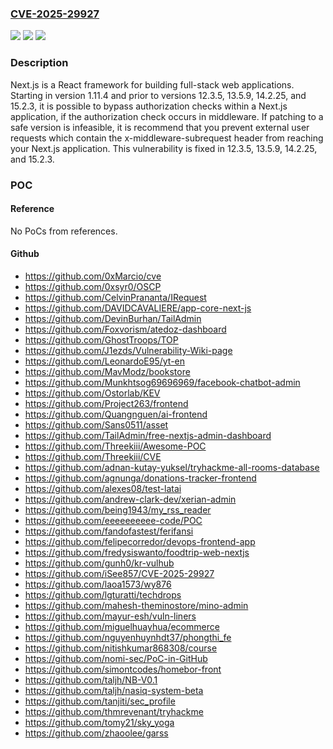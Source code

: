 ### [CVE-2025-29927](https://cve.mitre.org/cgi-bin/cvename.cgi?name=CVE-2025-29927)
![](https://img.shields.io/static/v1?label=Product&message=next.js&color=blue)
![](https://img.shields.io/static/v1?label=Version&message=%3D%20%3E%3D%2011.1.4%2C%20%3C%2012.3.5%20&color=brighgreen)
![](https://img.shields.io/static/v1?label=Vulnerability&message=CWE-285%3A%20Improper%20Authorization&color=brighgreen)

### Description

Next.js is a React framework for building full-stack web applications. Starting in version 1.11.4 and prior to versions 12.3.5, 13.5.9, 14.2.25, and 15.2.3, it is possible to bypass authorization checks within a Next.js application, if the authorization check occurs in middleware. If patching to a safe version is infeasible, it is recommend that you prevent external user requests which contain the x-middleware-subrequest header from reaching your Next.js application. This vulnerability is fixed in 12.3.5, 13.5.9, 14.2.25, and 15.2.3.

### POC

#### Reference
No PoCs from references.

#### Github
- https://github.com/0xMarcio/cve
- https://github.com/0xsyr0/OSCP
- https://github.com/CelvinPrananta/IRequest
- https://github.com/DAVIDCAVALIERE/app-core-next-js
- https://github.com/DevinBurhan/TailAdmin
- https://github.com/Foxvorism/atedoz-dashboard
- https://github.com/GhostTroops/TOP
- https://github.com/J1ezds/Vulnerability-Wiki-page
- https://github.com/LeonardoE95/yt-en
- https://github.com/MavModz/bookstore
- https://github.com/Munkhtsog69696969/facebook-chatbot-admin
- https://github.com/Ostorlab/KEV
- https://github.com/Project263/frontend
- https://github.com/Quangnguen/ai-frontend
- https://github.com/Sans0511/asset
- https://github.com/TailAdmin/free-nextjs-admin-dashboard
- https://github.com/Threekiii/Awesome-POC
- https://github.com/Threekiii/CVE
- https://github.com/adnan-kutay-yuksel/tryhackme-all-rooms-database
- https://github.com/agnunga/donations-tracker-frontend
- https://github.com/alexes08/test-latai
- https://github.com/andrew-clark-dev/xerian-admin
- https://github.com/being1943/my_rss_reader
- https://github.com/eeeeeeeeee-code/POC
- https://github.com/fandofastest/ferifansi
- https://github.com/felipecorredor/devops-frontend-app
- https://github.com/fredysiswanto/foodtrip-web-nextjs
- https://github.com/gunh0/kr-vulhub
- https://github.com/iSee857/CVE-2025-29927
- https://github.com/laoa1573/wy876
- https://github.com/lgturatti/techdrops
- https://github.com/mahesh-theminostore/mino-admin
- https://github.com/mayur-esh/vuln-liners
- https://github.com/miguelhuayhua/ecommerce
- https://github.com/nguyenhuynhdt37/phongthi_fe
- https://github.com/nitishkumar868308/course
- https://github.com/nomi-sec/PoC-in-GitHub
- https://github.com/simontcodes/homebor-front
- https://github.com/taljh/NB-V0.1
- https://github.com/taljh/nasiq-system-beta
- https://github.com/tanjiti/sec_profile
- https://github.com/thmrevenant/tryhackme
- https://github.com/tomy21/sky_yoga
- https://github.com/zhaoolee/garss

